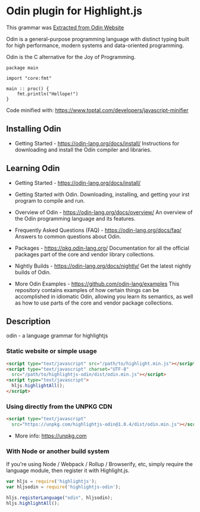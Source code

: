 # Odin plugin for Highlight.js

This grammar was [Extracted from Odin Website](https://github.com/odin-lang/odin-lang.org/blob/master/themes/odin/layouts/partials/head.html#L71)

Odin is a general-purpose programming language with distinct typing built
for high performance, modern systems and data-oriented programming.

Odin is the C alternative for the Joy of Programming.

```odin
package main 

import "core:fmt"

main :: proc() {
	fmt.println("Hellope!")
}
```

Code minified with: https://www.toptal.com/developers/javascript-minifier

## Installing Odin

- Getting Started - https://odin-lang.org/docs/install/ Instructions for downloading and install the Odin compiler and libraries.

## Learning Odin

- Getting Started - https://odin-lang.org/docs/install/
- Getting Started with Odin. Downloading, installing, and getting your irst program to compile and run.
- Overview of Odin - https://odin-lang.org/docs/overview/ An overview of the Odin programming language and its features.
- Frequently Asked Questions (FAQ) - https://odin-lang.org/docs/faq/ Answers to common questions about Odin. 

- Packages - https://pkg.odin-lang.org/ Documentation for all the official packages part of the core and vendor library collections.
- Nightly Builds - https://odin-lang.org/docs/nightly/ Get the latest nightly builds of Odin.
- More Odin Examples - https://github.com/odin-lang/examples This repository contains examples of how certain things can be accomplished in idiomatic Odin, allowing you learn its semantics, as well as how to use  parts of the core and vendor package collections.

## Description

odin - a language grammar for highlightjs

### Static website or simple usage

```html
<script type="text/javascript" src="/path/to/highlight.min.js"></script>
<script type="text/javascript" charset="UTF-8"
  src="/path/to/highlightjs-odin/dist/odin.min.js"></script>
<script type="text/javascript">
  hljs.highlightAll();
</script>
```

### Using directly from the UNPKG CDN

```html
<script type="text/javascript"
  src="https://unpkg.com/highlightjs-odin@1.0.4/dist/odin.min.js"></script>
```

- More info: <https://unpkg.com>

### With Node or another build system

If you're using Node / Webpack / Rollup / Browserify, etc, simply require the language module, then register it with Highlight.js.

```javascript
var hljs = require('highlightjs');
var hljsodin = require('highlightjs-odin');

hljs.registerLanguage("odin", hljsodin);
hljs.highlightAll();
```